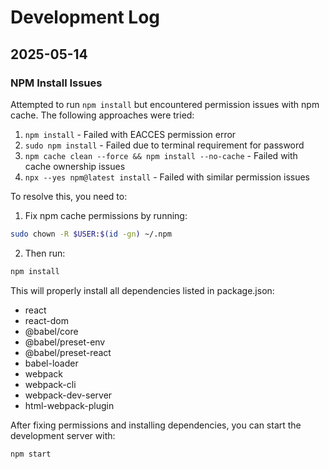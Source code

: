 # Development Log

## 2025-05-14
### NPM Install Issues
Attempted to run `npm install` but encountered permission issues with npm cache. The following approaches were tried:
1. `npm install` - Failed with EACCES permission error
2. `sudo npm install` - Failed due to terminal requirement for password
3. `npm cache clean --force && npm install --no-cache` - Failed with cache ownership issues
4. `npx --yes npm@latest install` - Failed with similar permission issues

To resolve this, you need to:

1. Fix npm cache permissions by running:
```bash
sudo chown -R $USER:$(id -gn) ~/.npm
```

2. Then run:
```bash
npm install
```

This will properly install all dependencies listed in package.json:
- react
- react-dom
- @babel/core
- @babel/preset-env
- @babel/preset-react
- babel-loader
- webpack
- webpack-cli
- webpack-dev-server
- html-webpack-plugin

After fixing permissions and installing dependencies, you can start the development server with:
```bash
npm start
```
